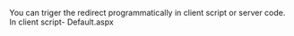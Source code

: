 You can triger the redirect programmatically in client script or server code. 
In client script-
Default.aspx
<head runat="server">
    <title></title>
    <script type="text/javascript">
        function submit_by_id() {
            if (validation())
                // Calling validation function        
            { 
form1.submit();
 }
        }
        function validation() {
            var name = document.getElementById("TextBox1").value;
            var email = document.getElementById("TextBox2").value; 
            var emailReg = /^([\w-\.]+@([\w-]+\.)+[\w-]{2,4})?$/; 
            if (name === '' || email === '') { 
            alert("Please fill all fields...!!!!!!"); 
            return false; }
            else if (!(email).match(emailReg)) { 
            alert("Invalid Email...!!!!!!"); 
            return false; }
            else { 
            return true; }
        }

    </script>
</head>
<body>
    <form id="form1" runat="server" action="result.aspx" method="get">
        <div id="div1" runat="server">
            User ID :
            <br />
            <asp:TextBox ID="TextBox1" runat="server" EnableViewState="False"></asp:TextBox>
            <br />
            <br />
            Email ID :
            <br />
            <asp:TextBox ID="TextBox2" runat="server" TextMode="Password"></asp:TextBox>
            <br />
            <br />
            <input type="button" value="Submit" onclick="submit_by_id()" />
            <br />
            <br />
            <br />
        </div>
    </form>
</body>
</html>
..........
result.aspx.cs
 protected void Page_Load(object sender, EventArgs e)
    {
        //In case of GET    
        string eid = Request.QueryString["TextBox1"].ToString();
        string passwd = Request.QueryString["TextBox2"].ToString();
        //In case of POST        
        //string eid = Request.Form["id"].ToString();
        //string passwd = Request.Form["password"].ToString();
        Response.Write("<h1>Welcome User , Your Registration is Done below are the details</h1> <br/>"); 
        Response.Write(" <br/>");
        Response.Write(" <b> ID :  " + eid + " </b> <br/>"); 
        Response.Write(" <b> Email ID :  " + passwd + " </b> <br/><br/>"); 
        Response.Write("It is <b>" + Request.HttpMethod + " </b> Request from user ");
    }

-------------------------------------------------------------------------------
In server code
Default.aspx
<form id="form1" runat="server" >
        <div id="div1" runat="server">User ID :
            <br />
            <asp:TextBox ID="TextBox1" runat="server" EnableViewState="False"></asp:TextBox>
            <br />
            <br />
            Password :
            <br />
            <asp:TextBox ID="TextBox2" runat="server" TextMode="Password"></asp:TextBox>
            <br />
            <br />
            <asp:Button ID="Button1" runat="server" Text="Submit" OnClick="Button1_Click"    />
            <br />
            <br />
            <br />
        </div>
    </form>
Default.aspx.cs
  protected void Button1_Click(object sender, EventArgs e)
    {

        string url = "~/result.aspx?id=" + TextBox1.Text + "&password=" + TextBox2.Text;
        Response.Redirect(url);
    }


result.aspx.cs
page_load
        string eid = Request.QueryString["id"].ToString();
        string passwd = Request.QueryString["password"].ToString();
        Response.Write("<h1>Welcome User , Your Registration is Done below are the details</h1> <br/>");
        Response.Write(" <br/>"); 
        Response.Write(" <b> ID :  " + eid + " </b> <br/>"); 
        Response.Write(" <b> PASSWORD :  " + passwd + " </b> <br/>");
        Response.Write("It is <b>" + Request.HttpMethod + " </b> Request from user ");

-------------------------------------------------------------------------
 <form id="form1" runat="server"> 
   <div id="div1" runat="server">     
   First Name : <br />     
   <asp:TextBox ID="TextBox1" runat="server" ></asp:TextBox>        <br />        <br /> 
       Last Name : <br />    
    <asp:TextBox ID="TextBox2" runat="server" TextMode="Password"></asp:TextBox>      <br />        <br />
          <asp:Button ID="Button1" runat="server" Text="Button"             onclick="Button1_Click"  />            <br />        <br />        <br />    
    </div>    </form> 

............
 protected void Button1_Click(object sender, EventArgs e)    {  
      Server.Transfer("~/result.aspx");    }
